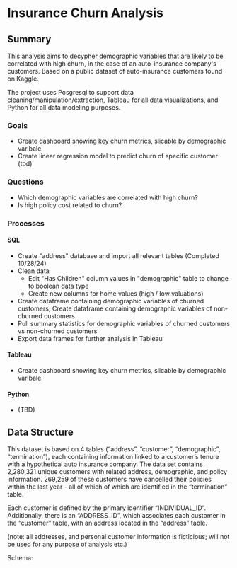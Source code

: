 # Insurance Churn Analysis
## Summary
This analysis aims to decypher demographic variables that are likely to be correlated with high churn, in the case of an auto-insurance company's customers. Based on a public dataset of auto-insurance customers found on Kaggle.

The project uses Posgresql to support data cleaning/manipulation/extraction, Tableau for all data visualizations, and Python for all data modeling purposes.

### Goals
- Create dashboard showing key churn metrics, slicable by demographic varibale
- Create linear regression model to predict churn of specific customer (tbd)

### Questions
- Which demographic variables are correlated with high churn?
- Is high policy cost related to churn?

### Processes
#### SQL
- Create "address" database and import all relevant tables (Completed 10/28/24)
- Clean data
  - Edit "Has Children" column values in "demographic" table to change to boolean data type
  - Create new columns for home values (high / low valuations)
- Create dataframe containing demographic variables of churned customers; Create dataframe containing demographic variables of non-churned customers
- Pull summary statistics for demographic variables of churned customers vs non-churned customers
- Export data frames for further analysis in Tableau

#### Tableau
- Create dashboard showing key churn metrics, slicable by demographic varibale

#### Python 
- (TBD)


## Data Structure
This dataset is based on 4 tables (“address”, “customer”, “demographic”, “termination”), each containing information linked to a customer’s tenure with a hypothetical auto insurance company. The data set contains 2,280,321 unique customers with related address, demographic, and policy information. 269,259 of these customers have cancelled their policies within the last year - all of which of which are identified in the “termination” table.

Each customer is defined by the primary identifier “INDIVIDUAL_ID”. Additionally, there is an “ADDRESS_ID”, which associates each customer in the “customer” table, with an address located in the “address” table.

(note: all addresses, and personal customer information is ficticious; will not be used for any purpose of analysis etc.) 

Schema:


